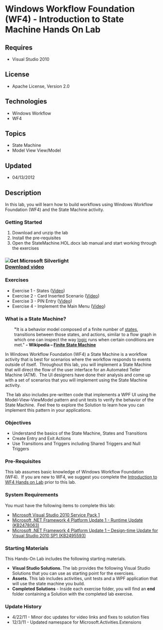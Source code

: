 # Windows Workflow Foundation (WF4) - Introduction to State Machine Hands On Lab
## Requires
- Visual Studio 2010
## License
- Apache License, Version 2.0
## Technologies
- Windows Workflow
- WF4
## Topics
- State Machine
- Model View View/Model
## Updated
- 04/13/2012
## Description

<p>In&nbsp;this lab, you will learn how to build workflows using Windows Workflow Foundation (WF4) and the State Machine activity.&nbsp;</p>
<h3>Getting Started</h3>
<ol>
<li>Download and unzip the lab </li><li>Install the pre-requisites </li><li>Open the StateMachine.HOL.docx lab manual and start working through the exercises
</li></ol>
<h3><strong><object width="350" height="300" data="data:application/x-silverlight-2," type="application/x-silverlight-2"> <param name="source" value="/Content/Common/videoplayer.xap" /> <param name="initParams" value="deferredLoad=false,duration=0,m=http://i3.code.msdn.microsoft.com/windows-workflow-b4b808a8/image/file/21299/1/sm0.wmv,autostart=false,autohide=true,showembed=true"
 /> <param name="background" value="#00FFFFFF" /> <param name="minRuntimeVersion" value="3.0.40624.0" /> <param name="enableHtmlAccess" value="true" /> <param name="src" value="http://i3.code.msdn.microsoft.com/windows-workflow-b4b808a8/image/file/21299/1/sm0.wmv"
 /><span><a href="http://go.microsoft.com/fwlink/?LinkID=149156" style="text-decoration:none"><img src="-?linkid=108181" alt="Get Microsoft Silverlight" style="border-style:none"></a></span> </object>
<br>
<a id="http://i3.code.msdn.microsoft.com/windows-workflow-b4b808a8/image/file/21299/1/sm0.wmv" href="http://i3.code.msdn.microsoft.com/windows-workflow-b4b808a8/image/file/21299/1/sm0.wmv">Download video</a></strong></h3>
<h3><strong>Exercises</strong></h3>
<ul>
<li>Exercise 1 - States (<a href="http://channel9.msdn.com/Shows/Endpoint/endpointtv-WF4-State-Machine-Hands-On-Lab-Exercise-1">Video</a>)
</li><li>Exercise 2 - Card Inserted Scenario (<a href="http://channel9.msdn.com/Shows/Endpoint/endpointtv-WF4-State-Machine-Hands-On-Lab-Exercise-2">Video</a>)&nbsp;
</li><li>Exercise 3 - PIN Entry (<a href="http://channel9.msdn.com/Shows/Endpoint/endpointtv-WF4-State-Machine-Hands-On-Lab-Exercise-3">Video</a>)
</li><li>Exercise 4 - Implement the Main Menu (<a href="http://channel9.msdn.com/Shows/Endpoint/endpointtv-WF4-State-Machine-Hands-On-Lab-Exercise-4">Video</a>)
</li></ul>
<h3><strong>What is a State Machine?</strong></h3>
<div>
<p class="ppNote" style="padding-left:30px"><strong>&quot;</strong>It is a behavior model composed of a finite number of
<a title="State (computer science)" href="http://en.wikipedia.org/wiki/State_(computer_science)">
states</a>, transitions between those states, and actions, similar to a flow graph in which one can inspect the way
<a href="http://en.wikipedia.org/wiki/Logic">logic</a> runs when certain conditions are met.&quot;
<strong>- Wikipedia &ndash; </strong><a href="http://en.wikipedia.org/wiki/Finite-state_machine"><strong>Finite State Machine</strong></a></p>
</div>
<p>In Windows Workflow Foundation (WF4) a State Machine is a workflow activity that is best for scenarios where the workflow responds to events outside of itself.&nbsp; Throughout this lab, you will implement a State Machine that will direct the flow of the
 user interface for an Automated Teller Machine (ATM).&nbsp; The UI designers have done their analysis and come up with a set of scenarios that you will implement using the State Machine activity.</p>
<p><strong>&nbsp;</strong>The lab also includes pre-written code that implements a WPF UI using the Model-View-ViewModel pattern and unit tests to verify the behavior of the State Machine.&nbsp; Feel free to explore the Solution to learn how you can implement
 this pattern in your applications.</p>
<h3>Objectives</h3>
<ul>
<li>Understand the basics of the State Machine, States and Transitions </li><li>Create Entry and Exit Actions </li><li>Use Transitions and Triggers including Shared Triggers and Null Triggers </li></ul>
<h3>Pre-Requisites</h3>
<p>This lab assumes basic knowledge of Windows Workflow Foundation (WF4).&nbsp; If you are new to WF4, we suggest you complete the
<a href="http://visualstudiogallery.msdn.microsoft.com/7fe6f504-a58d-456e-8f55-e64bddc81a41/">
Introduction to WF4 Hands on Lab</a> prior to this lab.</p>
<h3>System Requirements</h3>
<p>You must have the following items to complete this lab:</p>
<ul>
<li><a href="http://www.microsoft.com/downloads/en/details.aspx?FamilyID=75568aa6-8107-475d-948a-ef22627e57a5">Microsoft Visual Studio 2010 Service Pack 1</a>
</li><li><a href="http://www.microsoft.com/downloads/en/details.aspx?FamilyID=e85a2f1b-031c-419c-95b2-0610e90bafd7">Microsoft .NET Framework 4 Platform Update 1 - Runtime Update (KB2478063)</a>
</li><li><a href="http://www.microsoft.com/downloads/en/details.aspx?FamilyID=4863f88f-5519-4b66-a195-752746b4389a">Microsoft .NET Framework 4 Platform Update 1 &ndash; Design-time Update for Visual Studio 2010 SP1 (KB2495593)</a>&nbsp;&nbsp;&nbsp;&nbsp;&nbsp;&nbsp;&nbsp;&nbsp;&nbsp;&nbsp;&nbsp;
</li></ul>
<div>
<h3 class="ppListEnd">Starting Materials</h3>
</div>
<p>This Hands-On Lab includes the following starting materials.</p>
<ul>
<li><strong>Visual Studio Solutions. </strong>The lab provides the following Visual Studio Solutions that you can use as starting point for the exercises.
</li><li><strong>Assets.</strong> This lab includes activities, unit tests and a WPF application that will use the state machine you build.
</li><li><strong>Completed&nbsp;Solutions</strong> - Inside each exercise folder, you will find an
<strong>end</strong> folder containing a Solution with the completed lab exercise.
</li></ul>
<h3>Update History</h3>
<ul>
<li>4/22/11 - Minor doc updates for video links and fixes to solution files </li><li>12/3/11 - Updated namespace for Microsoft.Activities.Extensions </li></ul>
<p>&nbsp;</p>
<p><br>
<br>
</p>
<p><br>
<br>
</p>

